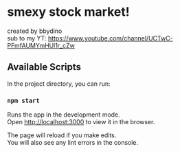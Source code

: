 # smexy stock market!
created by bbydino<br />
sub to my YT: https://www.youtube.com/channel/UCTwC-PFmfAUMYmHUl1r_cZw

## Available Scripts

In the project directory, you can run:

### `npm start`

Runs the app in the development mode.<br />
Open [http://localhost:3000](http://localhost:3000) to view it in the browser.

The page will reload if you make edits.<br />
You will also see any lint errors in the console.
